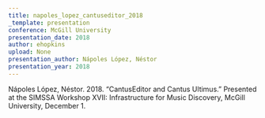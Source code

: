 ```yaml
---
title: napoles_lopez_cantuseditor_2018
_template: presentation
conference: McGill University
presentation_date: 2018
author: ehopkins
upload: None
presentation_author: Nápoles López, Néstor
presentation_year: 2018
---
```

Nápoles López, Néstor. 2018. “CantusEditor and Cantus Ultimus.” Presented at the SIMSSA Workshop XVII: Infrastructure for Music Discovery, McGill University, December 1.